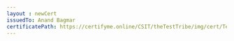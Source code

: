 ```yaml
--- 
layout : newCert 
issuedTo: Anand Bagmar
certificatePath: https://certifyme.online/CSIT/theTestTribe/img/cert/TestFlix/AnandBagmar_4250c.png
--- 
```

